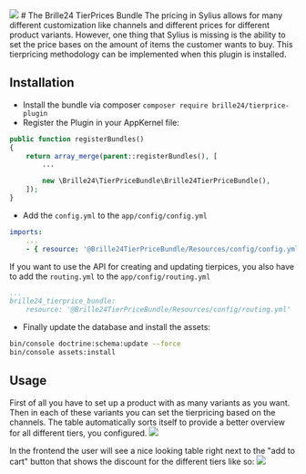 <img src="https://gitlab.dev-b24.de/mamazu/sylius-tierprice/raw/master/images/logo.png" />
# The Brille24 TierPrices Bundle
The pricing in Sylius allows for many different customization like channels and different prices for different product variants. However, one thing that Sylius is missing is the ability to set the price bases on the amount of items the customer wants to buy. This tierpricing methodology can be implemented when this plugin is installed.

## Installation
* Install the bundle via composer `composer require brille24/tierprice-plugin`
* Register the Plugin in your AppKernel file:
```php
public function registerBundles()
{
    return array_merge(parent::registerBundles(), [
        ...

        new \Brille24\TierPriceBundle\Brille24TierPriceBundle(),
    ]);
}
```

* Add the `config.yml` to the `app/config/config.yml`
```yml
imports:
	...
	- { resource: '@Brille24TierPriceBundle/Resources/config/config.yml'}
```

If you want to use the API for creating and updating tierpices, you also have to add the `routing.yml` to the `app/config/routing.yml`
```yml
...
brille24_tierprice_bundle:
	resource: '@Brille24TierPriceBundle/Resources/config/routing.yml'
```

* Finally update the database and install the assets:
```bash
bin/console doctrine:schema:update --force
bin/console assets:install
```

## Usage
First of all you have to set up a product with as many variants as you want. Then in each of these variants you can set the tierpricing based on the channels.
The table automatically sorts itself to provide a better overview for all different tiers, you configured.
<img src="https://gitlab.dev-b24.de/mamazu/sylius-tierprice/raw/master/images/Front-End.png" />

In the frontend the user will see a nice looking table right next to the "add to cart" button that shows the discount for the different tiers like so:
<img src="https://gitlab.dev-b24.de/mamazu/sylius-tierprice/raw/master/images/Backend.png" />
